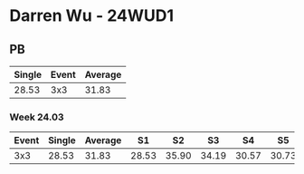 # Darren Wu - 24WUD1

## PB
|Single|Event|Average|
|----|----|----|
|28.53|3x3|31.83|
### Week 24.03
|Event|Single|Average|S1|S2|S3|S4|S5|
|-----|-------|------|--|--|--|--|--|
|3x3|28.53|31.83|28.53|35.90|34.19|30.57|30.73|
